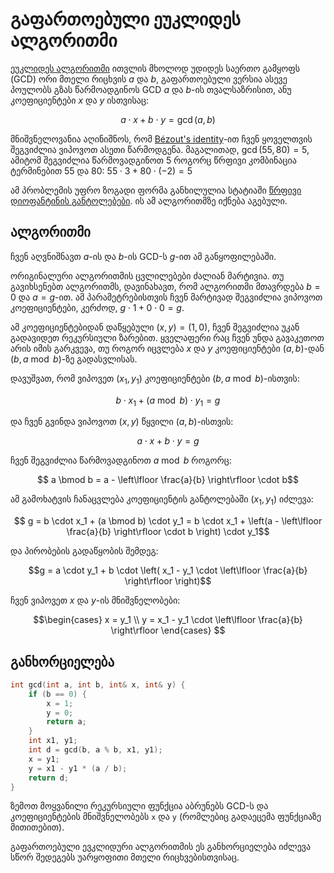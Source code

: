 # გაფართოებული ეუკლიდეს ალგორითმი

[ეუკლიდეს ალგორითმი](euclid-algorithm.md) ითვლის მხოლოდ უდიდეს საერთო გამყოფს (GCD) ორი მთელი რიცხვის $a$ და $b$, გაფართოებული ვერსია ასევე პოულობს გზას წარმოადგინოს GCD $a$ და $b$-ის თვალსაზრისით, ანუ კოეფიციენტები $x$ და $y$ ისთვისაც:

$$a \cdot x + b \cdot y = \gcd(a, b)$$

მნიშვნელოვანია აღინიშნოს, რომ  [Bézout's identity](https://en.wikipedia.org/wiki/B%C3%A9zout%27s_identity)-ით ჩვენ ყოველთვის შეგვიძლია ვიპოვოთ ასეთი წარმოდგენა. მაგალითად, $\gcd(55, 80) = 5$, ამიტომ შეგვიძლია წარმოვადგინოთ $5$ როგორც წრფივი კომბინაცია ტერმინებით $55$ და $80$: $55 \cdot 3 + 80 \cdot (-2) = 5$

ამ პრობლემის უფრო ზოგადი ფორმა განხილულია სტატიაში [წრფივი დიოფანტინის განტოლებები](linear-diophantine-equation.md).
ის ამ ალგორითმზე იქნება აგებული.

## ალგორითმი

ჩვენ აღვნიშნავთ $a$-ის და $b$-ის GCD-ს $g$-ით ამ განყოფილებაში.

ორიგინალური ალგორითმის ცვლილებები ძალიან მარტივია.
თუ გავიხსენებთ ალგორითმს, დავინახავთ, რომ ალგორითმი მთავრდება $b = 0$ და $a = g$-ით.
ამ პარამეტრებისთვის ჩვენ მარტივად შეგვიძლია ვიპოვოთ კოეფიციენტები, კერძოდ, $g \cdot 1 + 0 \cdot 0 = g$.

ამ კოეფიციენტებიდან დაწყებული $(x, y) = (1, 0)$, ჩვენ შეგვიძლია უკან გადავიდეთ რეკურსიული ზარებით.
ყველაფერი რაც ჩვენ უნდა გავაკეთოთ არის იმის გარკვევა, თუ როგორ იცვლება $x$ და $y$ კოეფიციენტები $(a, b)$-დან $(b, a \bmod b)$-ზე გადასვლისას.

დავუშვათ, რომ ვიპოვეთ $(x_1, y_1)$ კოეფიციენტები $(b, a \bmod b)$-ისთვის:

$$b \cdot x_1 + (a \bmod b) \cdot y_1 = g$$

და ჩვენ გვინდა ვიპოვოთ $(x, y)$ წყვილი $(a, b)$-ისთვის:

$$ a \cdot x + b \cdot y = g$$

ჩვენ შეგვიძლია წარმოვადგინოთ $a \bmod b$ როგორც:

$$ a \bmod b = a - \left\lfloor \frac{a}{b} \right\rfloor \cdot b$$

ამ გამოხატვის ჩანაცვლება კოეფიციენტის განტოლებაში $(x_1, y_1)$ იძლევა:

$$ g = b \cdot x_1 + (a \bmod b) \cdot y_1 = b \cdot x_1 + \left(a - \left\lfloor \frac{a}{b} \right\rfloor \cdot b \right) \cdot y_1$$

და პირობების გადაწყობის შემდეგ:

$$g = a \cdot y_1 + b \cdot \left( x_1 - y_1 \cdot \left\lfloor \frac{a}{b} \right\rfloor \right)$$

ჩვენ ვიპოვეთ $x$ და $y$-ის მნიშვნელობები:

$$\begin{cases}
x = y_1 \\
y = x_1 - y_1 \cdot \left\lfloor \frac{a}{b} \right\rfloor
\end{cases} $$

## განხორციელება

```{.cpp file=extended_gcd}
int gcd(int a, int b, int& x, int& y) {
    if (b == 0) {
        x = 1;
        y = 0;
        return a;
    }
    int x1, y1;
    int d = gcd(b, a % b, x1, y1);
    x = y1;
    y = x1 - y1 * (a / b);
    return d;
}
```

ზემოთ მოყვანილი რეკურსიული ფუნქცია აბრუნებს GCD-ს და კოეფიციენტების მნიშვნელობებს `x` და `y` (რომლებიც გადაეცემა ფუნქციაზე მითითებით).

გაფართოებული ევკლიდური ალგორითმის ეს განხორციელება იძლევა სწორ შედეგებს უარყოფითი მთელი რიცხვებისთვისაც.
